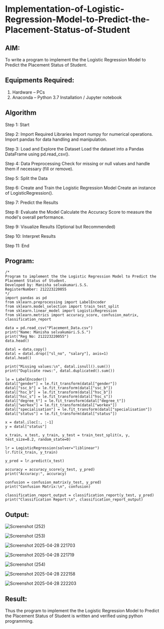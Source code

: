# Implementation-of-Logistic-Regression-Model-to-Predict-the-Placement-Status-of-Student

## AIM:
To write a program to implement the the Logistic Regression Model to Predict the Placement Status of Student.

## Equipments Required:
1. Hardware – PCs
2. Anaconda – Python 3.7 Installation / Jupyter notebook

## Algorithm
Step 1: Start

Step 2: Import Required Libraries
Import numpy for numerical operations.
Import pandas for data handling and manipulation.

Step 3: Load and Explore the Dataset
Load the dataset into a Pandas DataFrame using pd.read_csv().

Step 4: Data Preprocessing
Check for missing or null values and handle them if necessary (fill or remove).

Step 5: Split the Data

Step 6: Create and Train the Logistic Regression Model
Create an instance of LogisticRegression().

Step 7: Predict the Results

Step 8: Evaluate the Model
Calculate the Accuracy Score to measure the model's overall performance.

Step 9: Visualize Results (Optional but Recommended)

Step 10: Interpret Results

Step 11: End

## Program:
```
/*
Program to implement the the Logistic Regression Model to Predict the Placement Status of Student.
Developed by: Manisha selvakumari.S.S.
RegisterNumber: 212223220055 
*/
import pandas as pd
from sklearn.preprocessing import LabelEncoder
from sklearn.model_selection import train_test_split
from sklearn.linear_model import LogisticRegression
from sklearn.metrics import accuracy_score, confusion_matrix, classification_report

data = pd.read_csv("Placement_Data.csv")
print("Name: Manisha selvakumari.S.S.")
print("Reg No: 212223220055")
data.head()

datal = data.copy()
datal = datal.drop(["sl_no", "salary"], axis=1)
datal.head()

print("Missing values:\n", datal.isnull().sum())
print("Duplicate rows:", datal.duplicated().sum())

le = LabelEncoder()
datal["gender"] = le.fit_transform(datal["gender"])
datal["ssc_b"] = le.fit_transform(datal["ssc_b"])
datal["hsc_b"] = le.fit_transform(datal["hsc_b"])
datal["hsc_s"] = le.fit_transform(datal["hsc_s"])
datal["degree_t"] = le.fit_transform(datal["degree_t"])
datal["workex"] = le.fit_transform(datal["workex"])
datal["specialisation"] = le.fit_transform(datal["specialisation"])
datal["status"] = le.fit_transform(datal["status"])

x = datal.iloc[:, :-1]
y = datal["status"]

x_train, x_test, y_train, y_test = train_test_split(x, y, test_size=0.2, random_state=0)

lr = LogisticRegression(solver="liblinear")
lr.fit(x_train, y_train)

y_pred = lr.predict(x_test)

accuracy = accuracy_score(y_test, y_pred)
print("Accuracy:", accuracy)

confusion = confusion_matrix(y_test, y_pred)
print("Confusion Matrix:\n", confusion)

classification_report_output = classification_report(y_test, y_pred)
print("Classification Report:\n", classification_report_output)

```

## Output:
![Screenshot (252)](https://github.com/user-attachments/assets/fc1c02ad-0a9e-4dc0-82b8-097937dd75c8)

![Screenshot (253)](https://github.com/user-attachments/assets/3c5b3ed6-e577-4000-a7aa-e967ff40563e)

![Screenshot 2025-04-28 221703](https://github.com/user-attachments/assets/ca79aff4-440c-460e-b1e3-6e386fad04b9)

![Screenshot 2025-04-28 221719](https://github.com/user-attachments/assets/ef4deb58-0667-4fa5-a1b1-a8332c273d79)

![Screenshot (254)](https://github.com/user-attachments/assets/a799e371-e84a-4374-9574-31dc2b767f7a)

![Screenshot 2025-04-28 222158](https://github.com/user-attachments/assets/7cc1195d-b25b-42c8-8d67-7fe798f479e7)

![Screenshot 2025-04-28 222203](https://github.com/user-attachments/assets/73b176a3-50f6-4527-b66d-65ed9a70f42a)



## Result:
Thus the program to implement the the Logistic Regression Model to Predict the Placement Status of Student is written and verified using python programming.
